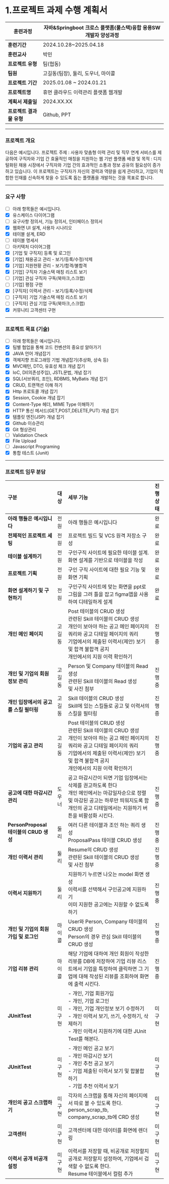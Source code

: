 # 1.프로젝트 과제 수행 계획서

| **훈련과정** | 자바&Springboot 크로스 플랫폼(풀스택)융합 응용SW개발자 양성과정 |
| --- | --- |
| **훈련기간** | 2024.10.28~2025.04.18 |
| **훈련교사** | 박민 |
| **프로젝트 유형** | 팀(협동) |
| **팀원** | 고길동(팀장), 둘리, 도우너, 마이콜 |
| **프로젝트 기간** | 2025.01.08 ~ 2024.01.21 |
| **프로젝트명** | 휴먼 클라우드 이력관리 플랫폼 웹개발 |
| **계획서 제출일** | 2024.XX.XX |
| **프로젝트 결과물 유형** | Github, PPT |

---

###  프로젝트 개요
다음은 예시입니다.
프로젝트 주제 : 사용자 맞춤형 이력 관리 및 직무 연계 서비스를 제공하여 구직자와 기업 간 효율적인 매칭을 지원하는 웹 기반 플랫폼
배경 및 목적 : 디지털화된 채용 시장에서 구직자와 기업 간의 효과적인 소통과 정보 공유의 필요성이 증가하고 있습니다. 이 프로젝트는 구직자가 자신의 경력과 역량을 쉽게 관리하고, 기업이 적합한 인재를 신속하게 찾을 수 있도록 돕는 플랫폼을 개발하는 것을 목표로 합니다.

---

### 요구 사항

- [ ]  아래 항목들은 예시입니다.
- [x]  유스케이스 다이어그램
- [ ]  요구사항 정의서, 기능 정의서, 인터페이스 정의서
- [x]  웹화면 UI 설계, 사용자 시나리오
- [x]  테이블 설계, ERD
- [ ]  테이블 명세서
- [ ]  아키텍처 다이어그램
- [x]  [기업 및 구직자] 등록 및 로그인
- [x]  [기업] 채용공고 관리 - 보기/등록/수정/삭제
- [x]  [기업] 지원현황 관리 - 보기/합격/불합격
- [x]  [기업] 구직자 기술스택 매칭 리스트 보기
- [ ]  [기업] 관심 구직자 구독(북마크,스크랩)
- [ ]  [기업] 평점 구현
- [x]  [구직자] 이력서 관리 - 보기/등록/수정/삭제
- [ ]  [구직자] 기업 기술스택 매칭 리스트 보기
- [ ]  [구직자] 관심 기업 구독(북마크,스크랩)
- [x]  커뮤니티 고객센터 구현

---

### 프로젝트 목표 (기술)

- [ ]  아래 항목들은 예시입니다.
- [x]  팀별 협업을 통해 코드 컨벤션의 중요성 알아가기
- [x]  JAVA 언어 개념잡기
- [x]  객체지향 프로그래밍 기법 개념잡기(추상화, 상속 등)
- [x]  MVC패턴, DTO, 유효성 체크 개념 잡기
- [x]  IoC, DI(의존성주입), JSTL문법, 개념 잡기
- [x]  SQL(서브쿼리, 조인), RDBMS, MyBatis 개념 잡기
- [x]  CRUD, 트랜잭션 이해 하기
- [x]  Http 프로토콜 개념 잡기
- [x]  Session, Cookie 개념 잡기
- [x]  Content-Type 헤더, MIME Type 이해하기
- [x]  HTTP 통신 메서드(GET,POST,DELETE,PUT) 개념 잡기
- [x]  템플릿 엔진(JSP) 개념 잡기
- [x]  Github 이슈관리
- [x]  Git 형상관리
- [ ]  Validation Check
- [x]  File Upload
- [ ]  Javascript Programing
- [x]  통합 테스트 (Junit)

---

### 프로젝트 임무 분담
| **구분**                               | **대상** | **세부 기능**                                                                                                                                                                                                                    | **진행 상태** |
|:-------------------------------------- |:-------- |:-------------------------------------------------------------------------------------------------------------------------------------------------------------------------------------------------------------------------------- |:------------- |
| **아래 행들은 예시입니다**             | 전원     | 아래 행들은 예시입니다                                                                                                                                                                                                           | 완료          |
| **전체적인 프로젝트 세팅**             | 전원     | 프로젝트 빌드 및 VCS 원격 저장소 구성                                                                                                                                                                                            | 완료          |
| **테이블 설계하기**                    | 전원     | 구인구직 사이트에 필요한 테이블 설계. 화면 설계를 기반으로 테이블을 작성                                                                                                                                                         | 완료          |
| **프로젝트 기획**                      | 전원     | 구인 구직 사이트에 대한 필요 기능 및 화면 기획                                                                                                                                                                                   | 완료          |
| **화면 설계하기 및 구현하기**          | 전원     | 구인구직 사이트에 맞는 화면을 ppt로 그림을 그려 틀을 잡고 figma앱을 사용하여 디테일하게 설계                                                                                                                                     | 완료          |
| **개인 메인 페이지**                   | 고길동   | Post 테이블의 CRUD 생성<br>관련된 Skill 테이블의 CRUD 생성<br>개인이 보아야 하는 공고 메인 페이지의 쿼리와 공고 디테일 페이지의 쿼리<br>기업에서의 제출된 이력서(제안) 보기 및 합격 불합격 공지<br>개인에서의 지원 이력 확인하기 | 진행 중       |
| **개인 및 기업의 회원 정보 관리**      | 고길동   | Person 및 Company 테이블의 Read 생성<br>관련된 Skill 테이블의 Read 생성<br>및 사진 첨부                                                                                                                                          | 진행 중       |
| **개인 입장에서의 공고를 스킬 필터링** | 고길동   | Skill 테이블의 CRUD 생성<br>Skill에 있는 스킬들로 공고 및 이력서의 스킬을 필터링                                                                                                                                                 | 진행 중       |
| **기업의 공고 관리**                   | 고길동   | Post 테이블의 CRUD 생성<br>관련된 Skill 테이블의 CRUD 생성<br>개인이 보아야 하는 공고 메인 페이지의 쿼리와 공고 디테일 페이지의 쿼리<br>기업에서의 제출된 이력서(제안) 보기 및 합격 불합격 공지<br>개인에서의 지원 이력 확인하기 | 진행 중       |
| **공고에 대한 마감시간 관리**          | 도우너   | 공고 마감시간이 되면 기업 입장에서는 삭제를 권고하도록 한다<br>개인 메인에서는 마감일자순으로 정렬 및 마감된 공고는 하루만 띄워지도록 함<br>개인의 공고 디테일에서는 지원하기 버튼을 비활성화 시킨다.                            | 진행 중       |
| **PersonProposal 테이블의 CRUD 생성**  | 둘리     | 여러 다른 테이블과 조인 하는 쿼리 생성<br>ProposalPass 테이블 CRUD 생성                                                                                                                                                          | 진행 중       |
| **개인 이력서 관리**                   | 둘리     | Resume의 CRUD 생성<br>관련된 Skill 테이블의 CRUD 생성<br>및 사진 첨부                                                                                                                                                            | 진행 중       |
| **이력서 지원하기**                    | 둘리     | 지원하기 누르면 나오는 model 화면 생성<br>이력서를 선택해서 구인공고에 지원하기<br>이미 지원한 공고에는 지원할 수 없도록 하기                                                                                                    | 진행 중       |
| **개인 및 기업의 회원가입 및 로그인**  | 마이콜   | User와 Person, Company 테이블의 CRUD 생성<br>Person의 경우 관심 Skill 테이블의 CRUD 생성                                                                                                                                         | 진행 중       |
| **기업 리뷰 관리**                     | 마이콜   | 해당 기업에 대하여 개인 회원이 작성한 리뷰를 DB에 저장하여 기업 리뷰 리스트에서 기업을 특정하여 클릭하면 그 기업에 대해 작성된 리뷰를 조회하여 화면에 출력 시킨다.                                                               | 진행 중       |
| **JUnitTest**                          | 미구현   | - 개인, 기업 회원가입<br>- 개인, 기업 로그인<br>- 개인, 기업 개인정보 보기 수정하기<br>- 개인 이력서 보기, 쓰기, 수정하기, 삭제하기<br>- 개인 이력서 지원하기에 대한 JUnit Test를 해본다.                                        | 미구현        |
| **JUnitTest**                          | 미구현   | - 개인 메인 공고 보기<br>- 개인 마감시간 보기<br>- 개인 추천 공고 보기<br>- 기업 제출된 이력서 보기 및 합불합 하기<br>- 기업 추천 이력서 보기                                                                                    | 미구현        |
| **개인의 공고 스크랩하기**             | 미구현   | 각자의 스크랩을 통해 자신의 페이지에서 따로 볼 수 있도록 한다.<br>person_scrap_tb, company_scrap_tb에 CRD 생성                                                                                                                   | 미구현        |
| **고객센터**                           | 미구현   | 고객센터에 대한 데이터를 화면에 렌더링                                                                                                                                                                                           | 미구현        |
| **이력서 공개 비공개 설정**            | 미구현   | 이력서를 저장할 때, 비공개로 저장할지 공개로 저장할지 설정하여, 기업에서 검색할 수 없도록 한다.<br>Resume 테이블에서 컬럼 추가                                                                                                   | 미구현        |

